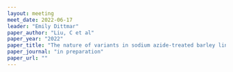 ```yaml
---
layout: meeting
meet_date: 2022-06-17
leader: "Emily Dittmar"
paper_author: "Liu, C et al"
paper_year: "2022"
paper_title: "The nature of variants in sodium azide-treated barley lines"
paper_journal: "in preparation"
paper_url: ""
---
```

